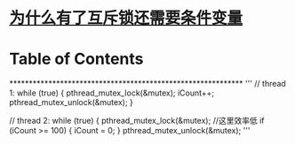 # [为什么有了互斥锁还需要条件变量](https://github.com/chaleaoch/gitblog/issues/34)


Table of Contents
=================



\*\*\*\*\*\*\*\*\*\*\*\*\*\*\*\*\*\*\*\*\*\*\*\*\*\*\*\*\*\*\*\*\*\*\*\*\*\*\*\*\*\*\*\*\*\*\*\*\*\*\*\*\*\*\*\*\*\*\*\*
'''
// thread 1:
while (true) {
    pthread_mutex_lock(&mutex);
    iCount++;
    pthread_mutex_unlock(&mutex);
}

// thread 2:
while (true) {
    pthread_mutex_lock(&mutex); //这里效率低
    if (iCount >= 100) {
        iCount = 0;
    }
    pthread_mutex_unlock(&mutex);
'''

